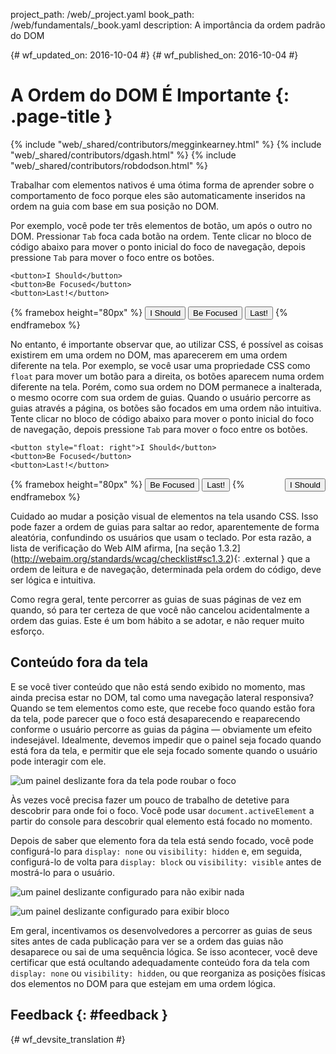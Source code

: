 project_path: /web/_project.yaml book_path: /web/fundamentals/_book.yaml description: A importância da ordem padrão do DOM

{# wf_updated_on: 2016-10-04 #} {# wf_published_on: 2016-10-04 #}

# A Ordem do DOM É Importante {: .page-title }

{% include "web/_shared/contributors/megginkearney.html" %} {% include "web/_shared/contributors/dgash.html" %} {% include "web/_shared/contributors/robdodson.html" %}

Trabalhar com elementos nativos é uma ótima forma de aprender sobre o comportamento de foco porque eles são automaticamente inseridos na ordem na guia com base em sua posição no DOM.

Por exemplo, você pode ter três elementos de botão, um após o outro no DOM. Pressionar `Tab` foca cada botão na ordem. Tente clicar no bloco de código abaixo para mover o ponto inicial do foco de navegação, depois pressione `Tab` para mover o foco entre os botões.

    <button>I Should</button>
    <button>Be Focused</button>
    <button>Last!</button>
    

{% framebox height="80px" %}
<button>I Should</button>
<button>Be Focused</button>
<button>Last!</button>
{% endframebox %}

No entanto, é importante observar que, ao utilizar CSS, é possível as coisas existirem em uma ordem no DOM, mas aparecerem em uma ordem diferente na tela. Por exemplo, se você usar uma propriedade CSS como `float` para mover um botão para a direita, os botões aparecem numa ordem diferente na tela. Porém, como sua ordem no DOM permanece a inalterada, o mesmo ocorre com sua ordem de guias. Quando o usuário percorre as guias através a página, os botões são focados em uma ordem não intuitiva. Tente clicar no bloco de código abaixo para mover o ponto inicial do foco de navegação, depois pressione `Tab` para mover o foco entre os botões.

    <button style="float: right">I Should</button>
    <button>Be Focused</button>
    <button>Last!</button>
    

{% framebox height="80px" %}
<button style="float: right;">I Should</button>
<button>Be Focused</button>
<button>Last!</button>
{% endframebox %}

Cuidado ao mudar a posição visual de elementos na tela usando CSS. Isso pode fazer a ordem de guias para saltar ao redor, aparentemente de forma aleatória, confundindo os usuários que usam o teclado. Por esta razão, a lista de verificação do Web AIM afirma, \[na seção 1.3.2\] (http://webaim.org/standards/wcag/checklist#sc1.3.2){: .external } que a ordem de leitura e de navegação, determinada pela ordem do código, deve ser lógica e intuitiva.

Como regra geral, tente percorrer as guias de suas páginas de vez em quando, só para ter certeza de que você não cancelou acidentalmente a ordem das guias. Este é um bom hábito a se adotar, e não requer muito esforço.

## Conteúdo fora da tela

E se você tiver conteúdo que não está sendo exibido no momento, mas ainda precisa estar no DOM, tal como uma navegação lateral responsiva? Quando se tem elementos como este, que recebe foco quando estão fora da tela, pode parecer que o foco está desaparecendo e reaparecendo conforme o usuário percorre as guias da página &mdash; obviamente um efeito indesejável. Idealmente, devemos impedir que o painel seja focado quando está fora da tela, e permitir que ele seja focado somente quando o usuário pode interagir com ele.

![um painel deslizante fora da tela pode roubar o foco](imgs/slide-in-panel.png)

Às vezes você precisa fazer um pouco de trabalho de detetive para descobrir para onde foi o foco. Você pode usar `document.activeElement` a partir do console para descobrir qual elemento está focado no momento.

Depois de saber que elemento fora da tela está sendo focado, você pode configurá-lo para `display: none` ou `visibility: hidden` e, em seguida, configurá-lo de volta para `display:
block` ou `visibility: visible` antes de mostrá-lo para o usuário.

![um painel deslizante configurado para não exibir nada](imgs/slide-in-panel2.png)

![um painel deslizante configurado para exibir bloco](imgs/slide-in-panel3.png)

Em geral, incentivamos os desenvolvedores a percorrer as guias de seus sites antes de cada publicação para ver se a ordem das guias não desaparece ou sai de uma sequência lógica. Se isso acontecer, você deve certificar que está ocultando adequadamente conteúdo fora da tela com `display: none` ou `visibility: hidden`, ou que reorganiza as posições físicas dos elementos no DOM para que estejam em uma ordem lógica.

## Feedback {: #feedback }

{# wf_devsite_translation #}